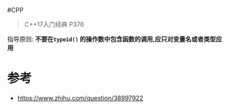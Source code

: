 #CPP 
>C++17入门经典 P376

指导原则: **不要在`typeid()` 的操作数中包含函数的调用,应只对变量名或者类型应用**  

# 参考
- <https://www.zhihu.com/question/38997922>